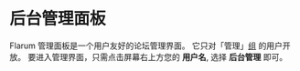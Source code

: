 <template>
  <outdated class="blue"></outdated>
</template>

# 后台管理面板

Flarum 管理面板是一个用户友好的论坛管理界面。
它只对「管理」[组](permissions.md) 的用户开放。
要进入管理界面，只需点击屏幕右上方您的 **用户名**, 选择 **后台管理** 即可。
